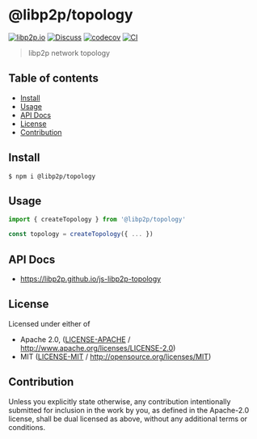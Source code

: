 # @libp2p/topology <!-- omit in toc -->

[![libp2p.io](https://img.shields.io/badge/project-libp2p-yellow.svg?style=flat-square)](http://libp2p.io/)
[![Discuss](https://img.shields.io/discourse/https/discuss.libp2p.io/posts.svg?style=flat-square)](https://discuss.libp2p.io)
[![codecov](https://img.shields.io/codecov/c/github/libp2p/js-libp2p-topology.svg?style=flat-square)](https://codecov.io/gh/libp2p/js-libp2p-topology)
[![CI](https://img.shields.io/github/actions/workflow/status/libp2p/js-libp2p-topology/js-test-and-release.yml?branch=master\&style=flat-square)](https://github.com/libp2p/js-libp2p-topology/actions/workflows/js-test-and-release.yml?query=branch%3Amaster)

> libp2p network topology

## Table of contents <!-- omit in toc -->

- [Install](#install)
- [Usage](#usage)
- [API Docs](#api-docs)
- [License](#license)
- [Contribution](#contribution)

## Install

```console
$ npm i @libp2p/topology
```

## Usage

```javascript
import { createTopology } from '@libp2p/topology'

const topology = createTopology({ ... })
```

## API Docs

- <https://libp2p.github.io/js-libp2p-topology>

## License

Licensed under either of

- Apache 2.0, ([LICENSE-APACHE](LICENSE-APACHE) / <http://www.apache.org/licenses/LICENSE-2.0>)
- MIT ([LICENSE-MIT](LICENSE-MIT) / <http://opensource.org/licenses/MIT>)

## Contribution

Unless you explicitly state otherwise, any contribution intentionally submitted for inclusion in the work by you, as defined in the Apache-2.0 license, shall be dual licensed as above, without any additional terms or conditions.
